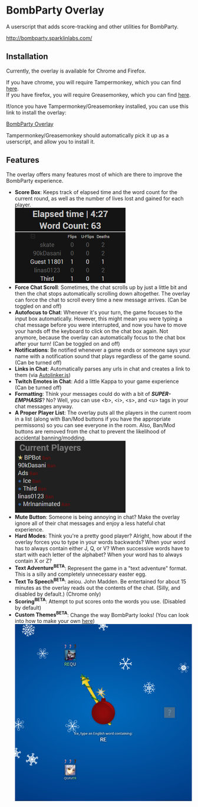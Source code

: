 BombParty Overlay
=================

A userscript that adds score-tracking and other utilities for BombParty.

http://bombparty.sparklinlabs.com/

Installation
------------

Currently, the overlay is available for Chrome and Firefox.

If you have chrome, you will require Tampermonkey, which you can find [here](http://tampermonkey.net/).  
If you have firefox, you will require Greasemonkey, which you can find [here](https://addons.mozilla.org/en-US/firefox/addon/greasemonkey/).

If/once you have Tampermonkey/Greasemonkey installed, you can use this link to install the overlay:

[BombParty Overlay](https://github.com/MrInanimated/bp-overlay/raw/master/dist/bpoverlay.min.user.js)

Tampermonkey/Greasemonkey should automatically pick it up as a userscript, and allow you to install it.

Features
--------

The overlay offers many features most of which are there to improve the BombParty experience.

  * **Score Box**: Keeps track of elapsed time and the word count for the current round, as well as the number of lives lost and gained for each player.  
  ![Score Box](https://raw.githubusercontent.com/MrInanimated/bp-overlay/master/images/scoreboard.png)
  * **Force Chat Scroll**: Sometimes, the chat scrolls up by just a little bit and then the chat stops automatically scrolling down altogether. The overlay can force the chat to scroll every time a new message arrives. (Can be toggled on and off)
  * **Autofocus to Chat**: Whenever it's your turn, the game focuses to the input box automatically. However, this might mean you were typing a chat message before you were interrupted, and now you have to move your hands off the keyboard to click on the chat box again. Not anymore, because the overlay can automatically focus to the chat box after your turn! (Can be toggled on and off)
  * **Notifications**: Be notified whenever a game ends or someone says your name with a notification sound that plays regardless of the game sound. (Can be turned off)
  * **Links in Chat**: Automatically parses any urls in chat and creates a link to them (via [Autolinker.js](https://github.com/gregjacobs/Autolinker.js))
  * **Twitch Emotes in Chat**: Add a little Kappa to your game experience (Can be turned off)
  * **Formatting**: Think your messages could do with a bit of _**SUPER-EMPHASIS**_? No? Well, you can use \<b\>, \<i\>, \<s\>, and \<u\> tags in your chat messages anyway.
  * **A Proper Player List**: The overlay puts all the players in the current room in a list (along with Ban/Mod buttons if you have the appropriate permissons) so you can see everyone in the room. Also, Ban/Mod buttons are removed from the chat to prevent the likelihood of accidental banning/modding.  
  ![Player List with Ban Buttons](https://raw.githubusercontent.com/MrInanimated/bp-overlay/master/images/playerlist.png)
  * **Mute Button**: Someone is being annoying in chat? Make the overlay ignore all of their chat messages and enjoy a less hateful chat experience.
  * **Hard Modes**: Think you're a pretty good player? Alright, how about if the overlay forces you to type in your words backwards? When your word has to always contain either J, Q, or V? When successive words have to start with each letter of the alphabet? When your word has to always contain X or Z?
  * **Text Adventure<sup>BETA</sup>**: Represent the game in a "text adventure" format. This is a silly and completely unnecessary easter egg.
  * **Text To Speech<sup>BETA</sup>**: aeiou. John Madden. Be entertained for about 15 minutes as the overlay reads out the contents of the chat. (Silly, and disabled by default.) (Chrome only)
  * **Scoring<sup>BETA</sup>**: Attempt to put scores onto the words you use. (Disabled by default)
  * **Custom Themes<sup>BETA</sup>**: Change the way BombParty looks! (You can look into how to make your own [here](https://github.com/MrInanimated/bp-overlay/tree/master/themes))  
  !["Christmas" Theme](https://raw.githubusercontent.com/MrInanimated/bp-overlay/master/images/xmas.png)
